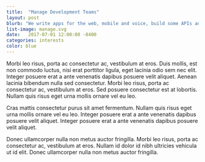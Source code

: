 ```yaml
---
title:  "Manage Development Teams"
layout: post
blurb: "We write apps for the web, mobile and voice, build some APIs and run web platforms"
list-image: manage.svg
date:   2017-07-01 12:00:00 -0400
categories: interests
color: blue
---
```

Morbi leo risus, porta ac consectetur ac, vestibulum at eros. Duis mollis, est non commodo luctus, nisi erat porttitor ligula, eget lacinia odio sem nec elit. Integer posuere erat a ante venenatis dapibus posuere velit aliquet. Aenean lacinia bibendum nulla sed consectetur. Morbi leo risus, porta ac consectetur ac, vestibulum at eros. Sed posuere consectetur est at lobortis. Nullam quis risus eget urna mollis ornare vel eu leo.

Cras mattis consectetur purus sit amet fermentum. Nullam quis risus eget urna mollis ornare vel eu leo. Integer posuere erat a ante venenatis dapibus posuere velit aliquet. Integer posuere erat a ante venenatis dapibus posuere velit aliquet.

Donec ullamcorper nulla non metus auctor fringilla. Morbi leo risus, porta ac consectetur ac, vestibulum at eros. Nullam id dolor id nibh ultricies vehicula ut id elit. Donec ullamcorper nulla non metus auctor fringilla.